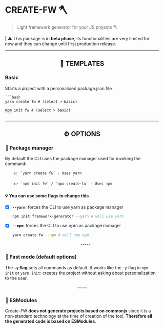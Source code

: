 # CREATE-FW 🪓

> Light framework generator for your JS projects 🪓

| ⚠ This package is in **beta phase**, its functionalities are very limited for now and they can change until first production release.

---

<h2 align="center"> 🦴 TEMPLATES </h2>

### Basic

Starts a project with a personaliced package.json file

    ```bash
    yarn create fw # (select > basic)

    npm init fw # (select > basic)
    ```

---

<h2 align="center"> ⚙ OPTIONS </h2>

### 🧰 Package manager

By default the CLI uses the package manager used for invoking the command:

        👉 `yarn create fw` - Uses yarn

        👉 `npm init fw` / `npx create-fw` - Uses npm

#### 💡 You can use some flags to change this

- [x] **`--yarn`**: forces the CLI to use yarn as package manager

  ```bash
  npm init framework-generator --yarn # will use yarn
  ```

- [x] **`--npm`**: forces the CLI to use npm as package manager

  ```bash
  yarn create fw --npm # will use npm
  ```

  <p align="center">-----</p>

### 💨 Fast mode (default options)

The **`-y` flag** sets all commands as default. It works like the -y flag in `npm init` or `yarn init`: creates the project without asking about personalization to the user.

  <p align="center">-----</p>

### 🧰 ESModules

Create-FW **does not generate projects based on commonjs** since it is a non-standard technology at the time of creation of the tool. **Therefore all the generated code is based on ESModules**.
